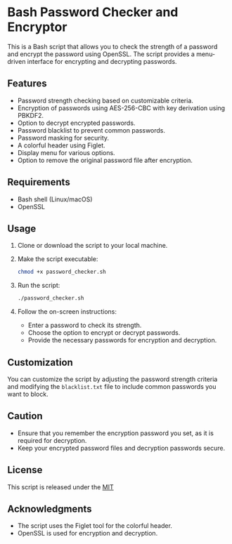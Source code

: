 
# Bash Password Checker and Encryptor

This is a Bash script that allows you to check the strength of a password and encrypt the password using OpenSSL. The script provides a menu-driven interface for encrypting and decrypting passwords.

## Features

- Password strength checking based on customizable criteria.
- Encryption of passwords using AES-256-CBC with key derivation using PBKDF2.
- Option to decrypt encrypted passwords.
- Password blacklist to prevent common passwords.
- Password masking for security.
- A colorful header using Figlet.
- Display menu for various options.
- Option to remove the original password file after encryption.

## Requirements

- Bash shell (Linux/macOS)
- OpenSSL

## Usage

1. Clone or download the script to your local machine.
2. Make the script executable:

   ```bash
   chmod +x password_checker.sh
   ```
3. Run the script:

   ```bash
   ./password_checker.sh
   ```
4. Follow the on-screen instructions:

   - Enter a password to check its strength.
   - Choose the option to encrypt or decrypt passwords.
   - Provide the necessary passwords for encryption and decryption.

## Customization

You can customize the script by adjusting the password strength criteria and modifying the `blacklist.txt` file to include common passwords you want to block.

## Caution

- Ensure that you remember the encryption password you set, as it is required for decryption.
- Keep your encrypted password files and decryption passwords secure.

## License

This script is released under the [MIT](LICENSE)

## Acknowledgments

- The script uses the Figlet tool for the colorful header.
- OpenSSL is used for encryption and decryption.
